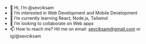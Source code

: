 - 👋 Hi, I’m @sevciksam
- 👀 I’m interested in Web Development and Mobile Development
- 🌱 I’m currently learning React, Node.js, Tailwind
- 💞️ I’m looking to collaborate on Web apps
- 📫 How to reach me? Hit me on email: sevciksam@gmail.com or ig/@sevciksam
